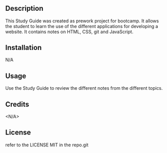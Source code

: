 # <Prework Study Guide Webpage>

## Description 

This Study Guide was created as prework project for bootcamp. It allows the student to learn the use of the different applications for developing a website.  It contains notes on HTML, CSS, git and JavaScript.

## Installation

N/A

## Usage

Use the Study Guide to review the different notes from the different topics.

## Credits

<N/A>

## License
refer to the LICENSE MIT in the repo.git


